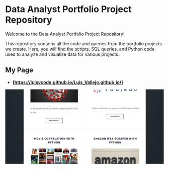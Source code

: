 # Data Analyst Portfolio Project Repository

Welcome to the Data Analyst Portfolio Project Repository!

This repository contains all the code and queries from the portfolio projects we create. Here, you will find the scripts, SQL queries, and Python code used to analyze and visualize data for various projects.

## My Page

- **[https://luisvcode.github.io/Luis_Vallejo.github.io/]**

![image](Image.png)
